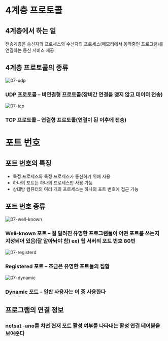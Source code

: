 # 4계층 프로토콜
## 4계층에서 하는 일
전송계층은 송신자의 프로세스와 수신자의 프로세스(메모리에서 동작중인 프로그램)를 연결하는 통신 서비스 제공
## 4계층 프로토콜의 종류
![07-udp](https://user-images.githubusercontent.com/51018201/127729655-b1531320-1460-4f75-a7ee-b762e62ebb9a.jpg)  
### UDP 프로토콜 – 비연결형 프로토콜(장비간 연결을 맺지 않고 데이터 전송)    
![07-tcp](https://user-images.githubusercontent.com/51018201/127729654-f417d077-2e9e-4c75-ac78-e9badac40867.jpg)  
### TCP 프로토콜 – 연결형 프로토콜(연결이 된 이후에 전송)
# 포트 번호
## 포트 번호의 특징
- 특정 프로세스와 특정 프로세스가 통신하기 위해 사용  
- 하나의 포트는 하나의 프로세스만 사용 가능  
-  상대방 컴퓨터의 여러 개의 프로세스는 하나의 포트 번호에 접근 가능
## 포트 번호 종류
![07-well-known](https://user-images.githubusercontent.com/51018201/127729653-13366a19-0ae0-4b65-9f2d-2efd91a830c6.jpg)
### Well-known 포트 – 잘 알려진 유명한 프로그램들이 어떤 포트를 쓰는지 지정되어 있음(잘 알아놔야 함) ex) 웹 서버의 포트 번호 80번
![07-registerd](https://user-images.githubusercontent.com/51018201/127729656-e8091f79-2c6b-4fb6-b4b3-b2184f567097.jpg)
### Registered 포트 – 조금은 유명한 포트들의 집합
![07-dynamic](https://user-images.githubusercontent.com/51018201/127729657-cd2adfd0-16de-4a13-b523-d4f8e1456ffd.jpg)
### Dynamic 포트 – 일반 사용자는 이 중 사용한다
## 프로그램의 연결 정보
### netsat -ano를 치면 현재 포트 활성 여부를 나타내는 활성 연결 테이블을 보여준다
